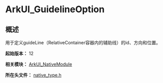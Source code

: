# ArkUI_GuidelineOption

<!--Kit: ArkUI-->
<!--Subsystem: ArkUI-->
<!--Owner: @zju_ljz-->
<!--Designer: @lanshouren-->
<!--Tester: @liuli0427-->
<!--Adviser: @HelloCrease-->

## 概述

用于定义guideLine（RelativeContainer容器内的辅助线）的id、方向和位置。

**起始版本：** 12

**相关模块：** [ArkUI_NativeModule](capi-arkui-nativemodule.md)

**所在头文件：** [native_type.h](capi-native-type-h.md)

